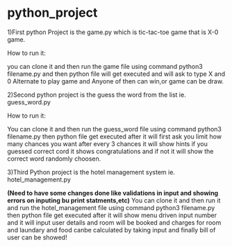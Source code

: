 # python_project
1)First python Project is the game.py  which is tic-tac-toe game
that is X-0 game.

 How to run it:
   
   you can clone it and then run the game file using command python3 filename.py and 
   then python file will get executed and 
   will ask to type X and 0 Alternate to 
   play game and Anyone of then can win,or game can be draw.

2)Second python project is the guess the word from the list ie. guess_word.py 

  How to run it:

  You can clone it and then run the guess_word file using command python3 filename.py 
  then python file get executed 
  after it will first ask you limit how many chances you want
  after every 3 chances it will show hints
  if you guessed correct cord it shows congratulations and if not it will show the correct word randomly choosen.

3)Third Python project is the hotel management system ie. hotel_management.py
    
   **(Need to have some changes done like validations in input and showing errors on inputing bu print statments,etc)**
   You can clone it and then run it and run the hotel_management file using command python3 filename.py
   then python file get executed
   after it will show menu driven input number and 
   it will input user details and room will be booked and charges for room and laundary and food canbe calculated by taking input
   and finally bill of user can be showed!
